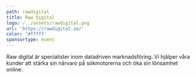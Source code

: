 ```yaml
---
path: rawdigital
title: Raw Digital
logo: /../assets/rawdigital.png
url: 'https://rawdigital.se/'
color: '#fffff'
sponsortype: event
---
```

Raw digital är specialister inom datadriven marknadsföring. Vi hjälper våra kunder att stärka sin närvaro på sökmotorerna och öka sin lönsamhet online.
